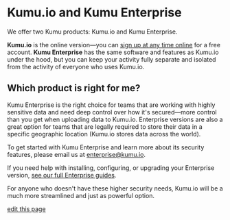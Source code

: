 # Kumu.io and Kumu Enterprise

We offer two Kumu products: Kumu.io and Kumu Enterprise.

**Kumu.io** is the online version—you can [sign up at any time online](https://kumu.io/join) for a free account. **Kumu Enterprise** has the same software and features as Kumu.io under the hood, but you can keep your activity fully separate and isolated from the activity of everyone who uses Kumu.io.


## Which product is right for me?
  
Kumu Enterprise is the right choice for teams that are working with highly sensitive data and need deep control over how it's secured—more control than you get when uploading data to Kumu.io. Enterprise versions are also a great option for teams that are legally required to store their data in a specific geographic location (Kumu.io stores data across the world).

To get started with Kumu Enterprise and learn more about its security features, please email us at [enterprise@kumu.io](mailto:enterprise@kumu.io).

If you need help with installing, configuring, or upgrading your Enterprise version, [see our full Enterprise guides](/enterprise/).

For anyone who doesn't have these higher security needs, Kumu.io will be a much more streamlined and just as powerful option.

<span class="edit-link"><a href="https://github.com/kumu/docs/blob/master/overview/kumu-io-and-kumu-enterprise.md" target="_blank"><i class="fa fa-github"></i> edit this page</a></span>
